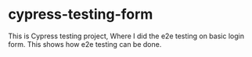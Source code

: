 # cypress-testing-form

This is Cypress testing project, Where I did the e2e testing on basic login form. This shows how e2e testing can be done.
